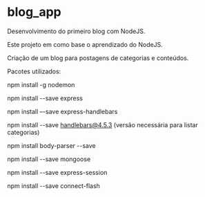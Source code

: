 # blog_app
Desenvolvimento do primeiro blog com NodeJS.

Este projeto em como base o aprendizado do NodeJS.

Criação de um blog para postagens de categorias e conteúdos.

Pacotes utilizados:

npm install -g nodemon

npm install --save express

npm install –-save express-handlebars

npm install --save handlebars@4.5.3 (versão necessária para listar categorias)

npm install body-parser --save

npm install --save mongoose

npm install --save express-session

npm install --save connect-flash


